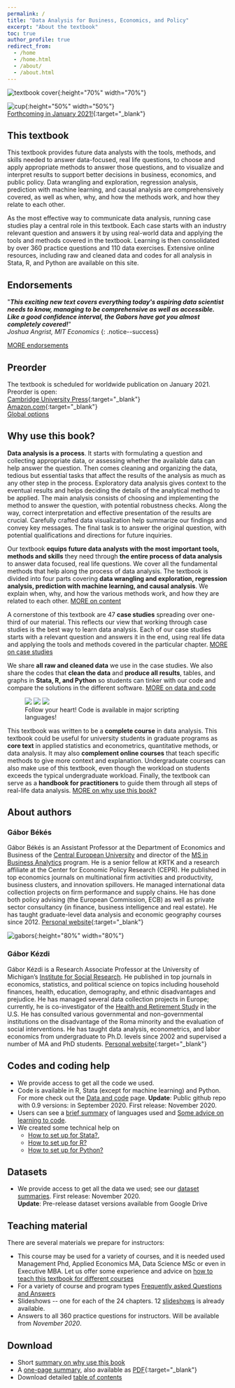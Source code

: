 ```yaml
---
permalink: /
title: "Data Analysis for Business, Economics, and Policy"
excerpt: "About the textbook"
toc: true
author_profile: true
redirect_from:
  - /home
  - /home.html
  - /about/
  - /about.html
---
```


![textbook cover](images/cover-highdef.jpg){:height="70%" width="70%"}



![cup](images/cup1.png){:height="50%" width="50%"}  
 [Forthcoming in January 2021!](https://www.cambridge.org/us/academic/subjects/economics/econometrics-statistics-and-mathematical-economics/data-analysis-business-economics-and-policy?format=HC){:target="_blank"}



## This textbook
This textbook provides future data analysts with the tools, methods, and skills needed to answer data-focused, real life questions, to choose and apply appropriate methods to answer those questions, and to visualize and interpret results to support better decisions in business, economics, and public policy. Data wrangling and exploration, regression analysis, prediction with machine learning, and causal analysis are comprehensively covered, as well as when, why, and how the methods work, and how they relate to each other.

As the most effective way to communicate data analysis, running case studies play a central role in this textbook. Each case starts with an industry relevant question and answers it by using real-world data and applying the tools and methods covered in the textbook. Learning is then consolidated by over 360 practice questions and 110 data exercises. Extensive online resources, including raw and cleaned data and codes for all analysis in Stata, R, and Python are available on this site.


## Endorsements

"***This exciting new text covers everything today's aspiring data scientist needs to know, managing to be comprehensive as well as accessible.  Like a good confidence interval, the Gabors have got you almost completely covered!***"  
*Joshua Angrist, MIT Economics*
{: .notice--success}

[MORE endorsements](endorsements)


## Preorder

The textbook is scheduled for worldwide publication on January 2021. Preorder is open:   
 [Cambridge University Press](https://www.cambridge.org/us/academic/subjects/economics/econometrics-statistics-and-mathematical-economics/data-analysis-business-economics-and-policy?format=HC){:target="_blank"}   
 [Amazon.com](https://www.amazon.com/Data-Analysis-Business-Economics-Policy-dp-1108716202/dp/1108716202/ref=mt_other?_encoding=UTF8&me=&qid=1592915211){:target="_blank"}       
[Global options](preorder)


## Why use this book?

**Data analysis is a process**. It starts with formulating a question and collecting appropriate data, or assessing whether the available data can help answer the question. Then comes cleaning and organizing the data, tedious but essential tasks that affect the results of the analysis as much as any other step in the process. Exploratory data analysis gives context to the eventual results and helps deciding the details of the analytical method to be applied. The main analysis consists of choosing and implementing the method to answer the question, with potential robustness checks. Along the way, correct interpretation and effective presentation of the results are crucial. Carefully crafted data visualization help summarize our findings and convey key messages. The final task is to answer the original question, with potential qualifications and directions for future inquiries.

Our textbook **equips future data analysts with the most important tools, methods and skills** they need through **the entire process of data analysis** to answer data focused, real life questions. We cover all the fundamental methods that help along the process of data analysis. The textbook is divided into four parts covering **data wrangling and exploration, regression analysis, prediction with machine learning, and causal analysis**. We explain when, why, and how the various methods work, and how they are related to each other. [MORE on content](/chapters)

A cornerstone of this textbook are 47 **case studies** spreading over one-third of our material. This
reflects our view that working through case studies is the best way to learn data analysis. Each of our
case studies starts with a relevant question and answers it in the end, using real life data and applying
the tools and methods covered in the particular chapter. [MORE on case studies](casestudies)

We share **all raw and cleaned data** we use in the case studies. We also share the codes that **clean the data** and **produce all results**, tables, and graphs in **Stata, R, and Python** so students can tinker with our code and compare the solutions in the different software. [MORE on data and code](/data-and-code)


<figure class="third">
	<img src="/images/stata.png">
	<img src="/images/r.png">
	<img src="/images/python1.png">
	<figcaption>Follow your heart! Code is available in major scripting languages! </figcaption>
</figure>

This textbook was written to be a **complete course** in data analysis. This textbook could be useful for university students in graduate programs as **core text** in applied statistics and econometrics, quantitative methods, or data analysis. It may also **complement online courses** that teach specific methods to give more context and explanation. Undergraduate courses can also make use of this textbook, even though the workload on students exceeds the typical undergraduate workload. Finally, the textbook can serve as a **handbook for practitioners** to guide them through all steps of real-life data analysis. [MORE on why use this book?](/whythisbook)


## About authors

### Gábor Békés
Gábor Békés is an Assistant Professor at the Department of Economics and Business of the [Central European University](https://economics.ceu.edu/) and director of the [MS in Business Analytics](https://economics.ceu.edu/program/master-science-business-analytics) program. He is a senior fellow at KRTK and a research affiliate at the Center for Economic Policy Research (CEPR). He published in top economics journals on multinational firm activities and productivity, business clusters, and innovation spillovers. He managed international data collection projects on firm performance and supply chains. He has done both policy advising (the European Commission, ECB) as well as private sector consultancy (in finance, business intelligence and real estate). He has taught graduate-level data analysis and economic geography courses since 2012. [Personal website](https://sites.google.com/site/bekesg){:target="_blank"}

![gabors](images/gaborok-balaton2a.png){:height="80%" width="80%"}


### Gábor Kézdi
Gábor Kézdi is a Research Associate Professor at the University of Michigan’s [Institute for Social Research](https://isr.umich.edu/). He published in top journals in economics, statistics, and political science on topics including household finances, health, education, demography, and ethnic disadvantages and prejudice. He has managed several data collection projects in Europe; currently, he is co-investigator of the [Health and Retirement Study](https://hrs.isr.umich.edu/about) in the U.S.  He has consulted various governmental and non-governmental institutions on the disadvantage of the Roma minority and the evaluation of social interventions. He has taught data analysis, econometrics, and labor economics from undergraduate to Ph.D. levels since 2002 and supervised a number of MA and PhD students.  [Personal website](https://sites.google.com/site/gaborkezdi/home?authuser=1){:target="_blank"}


<!---
[More on authors](authors)
-->



## Codes and coding help

* We provide access to get all the code we used.   
* Code is available in R, Stata (except for machine learning) and Python. For more check out the [Data and code](/data-and-code) page.  **Update**: Public github repo with 0.9 versions: in September 2020. First release: November 2020.
* Users can see a [brief summary](/languages/) of languages used and [Some advice on learning to code](/code-learn/).
* We created some technical help on   
    * [How to set up for Stata?](/howto-stata/), 
    * [How to set up for R?](/howto-r/) 
    * [How to set up for Python?](/howto-python/)

## Datasets

* We provide access to get all the data we used; see our [dataset summaries](/datasets).  First release: November 2020.  
**Update**: Pre-release dataset versions available from Google Drive 


## Teaching material

There are several materials we prepare for instructors:

* This course may be used for a variety of courses, and it is needed used Management Phd, Applied Economics MA, Data Science MSc or even in Executive MBA. Let us offer some experience and advice on [how to teach this textbook for different courses](/teaching-guide/)
* For a variety of course and program types [Frequently asked Questions and Answers](/instructor-faq/)
* Slideshows -- one for each of the 24 chapters. 12 [slideshows](/materials) is already available. 
* Answers to all 360 practice questions for instructors. Will be available from *November 2020*.  

## Download

* Short [summary on why use this book](/files/bekes-kezdi-data-analysis-summary.pdf)   
* A [one-page summary](one-page-summary), also available as [PDF]((/files/gabors_da_1pager.pdf)){:target="_blank"}  
* Download detailed [table of contents](/files/toc.pdf)
<!---
You can access sample chapters, too. [HERE](chapters) - TO ADD
-->
<!---
You may also download a pdf with a [summary of case studies](casestudy-summaries.pdf)
-->



